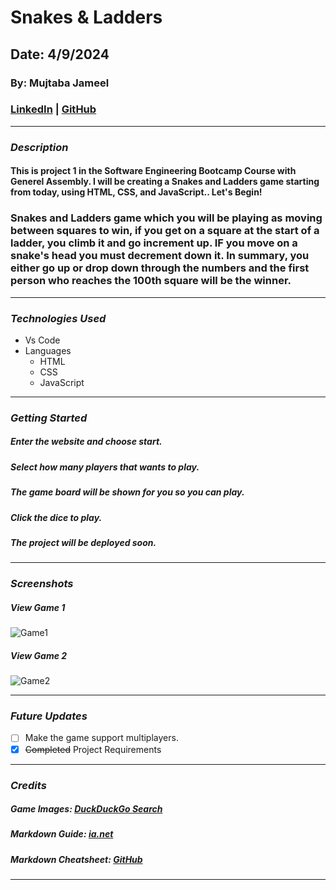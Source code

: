 # Snakes & Ladders
## Date: 4/9/2024
### By: Mujtaba Jameel

### [LinkedIn](https://www.linkedin.com/in/mujtaba-jameel/) | [GitHub](hhttps://github.com/Mujtaba18)
***

### ***Description***
#### This is project 1 in the Software Engineering Bootcamp Course with Generel Assembly. I will be creating a Snakes and Ladders game starting from today, using HTML, CSS, and JavaScript.. Let's Begin!
### Snakes and Ladders game which you will be playing as moving between squares to win, if you get on a square at the start of a ladder, you climb it and go increment up. IF you move on a snake's head you must decrement down it. In summary, you either go up or drop down through the numbers and the first person who reaches the 100th square will be the winner.
***

### ***Technologies Used***
* Vs Code
* Languages
  * HTML
  * CSS
  * JavaScript

***

### ***Getting Started***

##### Enter the website and choose start.
##### Select how many players that wants to play.
##### The game board will be shown for you so you can play.
##### Click the dice to play.
##### The project will be deployed soon.
***

### ***Screenshots***

##### View Game 1
![Game1](https://external-content.duckduckgo.com/iu/?u=https%3A%2F%2Fmedia.cheggcdn.com%2Fmedia%2F4c5%2F4c50a940-9122-4437-9565-d7e2ff2f2da2%2Fphp3shYrE.png&f=1&nofb=1&ipt=485db936b0375c64b80cbb395466a65ee34c026c74181f93dd65132105589e73&ipo=images)

##### View Game 2
![Game2](https://external-content.duckduckgo.com/iu/?u=https%3A%2F%2Fgamepedia.cursecdn.com%2Fgamia_gamepedia_en%2Fa%2Fa7%2FSnakes_and_Ladders.jpg&f=1&nofb=1&ipt=f7b0e5cc8a10b753fa7fbedf46590f4fb4cd6824456a820a279caf869c9e4346&ipo=images)
***

### ***Future Updates***

- [ ] Make the game support multiplayers.
- [x] ~~Completed~~ Project Requirements
***

### ***Credits***

##### Game Images: [DuckDuckGo Search](http://www.duckduckgo.com)

##### Markdown Guide: [ia.net](https://ia.net/writer/support/general/markdown-guide)

##### Markdown Cheatsheet: [GitHub](https://guides.github.com/pdfs/markdown-cheatsheet-online.pdf)
***
